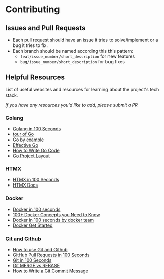 # Contributing
## Issues and Pull Requests
- Each pull request should have an issue it tries to solve/implement or a bug it tries to fix.
- Each branch should be named according this this pattern:
    - `feat/issue_number/short_description` for new features
    - `bug/issue_number/short_description` for bug fixes

## Helpful Resources
List of useful websites and resources for learning about the project's tech stack.

_If you have any resources you'd like to add, please submit a PR_

### Golang
- [Golang in 100 Seconds](https://www.youtube.com/watch?v=446E-r0rXHI)
- [tour of Go](https://go.dev/tour/list)
- [Go by example](https://gobyexample.com/)
- [Effective Go](https://go.dev/doc/effective_go)
- [How to Write Go Code](https://go.dev/doc/code)
- [Go Project Layout](https://github.com/golang-standards/project-layout/tree/master)

### HTMX
- [HTMX in 100 Seconds](https://www.youtube.com/watch?v=r-GSGH2RxJs)
- [HTMX Docs](https://htmx.org/docs/)

### Docker
- [Docker in 100 seconds](https://www.youtube.com/watch?v=Gjnup-PuquQ)
- [100+ Docker Concepts you Need to Know](https://www.youtube.com/watch?v=rIrNIzy6U_g)
- [Docker in 100 seconds by docker team](https://www.youtube.com/watch?v=IXifQ8mX8DE)
- [Docker Get Started](https://docs.docker.com/guides/get-started/)


### Git and Github
- [How to use Git and Github](https://www.youtube.com/watch?v=HkdAHXoRtos)
- [GitHub Pull Requests in 100 Seconds](https://www.youtube.com/watch?v=8lGpZkjnkt4)
- [Git in 100 Seconds](https://www.youtube.com/watch?v=hwP7WQkmECE)
- [Git MERGE vs REBASE](https://www.youtube.com/watch?v=0chZFIZLR_0)
- [How to Write a Git Commit Message](https://chris.beams.io/posts/git-commit/)
